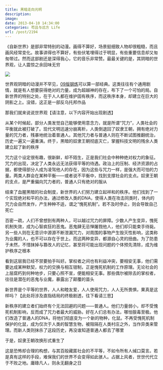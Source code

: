 ```yaml
---
title: 黑暗走向光明
description: 
image: 
date: 2013-04-10 14:34:00
categories: 苟且与远方 Life
url: /post/2194
---
```


《自新世界》是部非常特别的动漫。画得不算好，场景挺细致人物却很粗糙，而且画风经常变化。故事讲得也不算好，有些伏笔埋得过于明显，有些重要信息却又匆匆带过。然而这部剧还是深得我心，它的音乐非常赞。最最关键的是，其阴暗的世界观，让人震惊之余回味无穷

[![](https://cdn.victor42.work/posts/2013-04/04-10/1.jpg)](http://movie.douban.com/subject/10527275/)

世界观阴暗的动漫并不罕见，[09版钢炼](http://movie.douban.com/subject/3430169/)可以算一部经典。这类往往有个通用剧情，就是有人想要获得绝对的力量，成为超越神的存在，布下了一个可怕的局。自新世界的特别之处，在于人人都在维护固有秩序，而这秩序本身，却建立在巨大的阴影之上。没错，这正是一部反乌托邦作品

那我们就来说说世界观【请注意，以下内容开始出现剧透】

从某个时候起，部分人类发觉自己能够使用意念力，就是所谓“咒力”，人类社会的平衡就此被打破了。现代文明迅速分崩离析，人类倒退回了奴隶王朝，拥有绝对力量的咒力者，残暴地统治着普通人。其他咒力者与普通人则在不断试图推翻统治，历史一遍又一遍重演。终于，黑暗的奴隶王朝彻底灭亡，掌握科技文明的残余人类建立起了新的秩序

咒力这个设定很有趣，很新鲜，却不陌生，正是我们社会中种种绝对权力的象征。咒力的出现，决定了人类永远无法获得平等的待遇。政治上的压制、经济资源的占据，都使得部分人成为凌驾他人的存在，因为这些与咒力一样，是强大而可怕的力量。两类人群会在某种平衡——或者说不平衡中，找到支撑社会的支点。奴隶王朝的支点，是严重偏向咒力者的，普通人只有绝对的服从

结束了血腥黑暗的社会制度，新世界的人们努力建立起祥和的秩序。他们找到了一个实现绝对和平的办法，通过修改人类的DNA，使得人类在攻击同类时，体内的咒力会自然发作，产生种种不适，谓之“愧死机制”。若不及时停止，则会导致自己死亡

百密一疏，人们不曾想到有两种人，可以越过咒力的屏障。少数人产生变异，愧死机制失效，成为心智疯狂的恶鬼。恶鬼肆无忌惮屠戮他人，他们却只能束手待毙。另一些人则在无意识中源源不断泄漏咒力，对周围的事物产生毁灭性影响，这类称为业魔的人，也不可以存在于世上。而这两种变异，都源自心灵的扭曲。为了防患于未然，不惜抹掉与篡改人的记忆，甚至将可能出现问题的个体预先清除，成为维护秩序之根本

看到这层我已经不禁要拍手叫好。掌权者之间也有利益冲突，要相安无事，他们需要达成某种默契，权力的交换与相互钳制，正是愧死机制的工作原理。无论社会的上层腐朽到何种地步，只要心照不宣，便能相安无事。那些偶尔被除去的掌权者，往往是潜在的恶鬼与业魔，暴露出了颠覆的苗头

新世界是个平等的世界，人人和睦友爱，人人使用咒力，人人无所畏惧，果真是这样吗？【此处将涉及直指结局的终极剧透，往下看请三思】

新秩序的建立者们始终有个无法回避的问题——普通人。他们力量弱小，却不受愧死机制影响，反而成了咒力者最大的威胁。好在人们总有办法，哪怕狠毒至极。他们改造了普通人的DNA，将他们彻底变为一个新的物种，化鼠。不再受愧死机制保护的化鼠，成为仅次于人类的智慧生物，被阻隔在人类村庄之外，当作异类来管理。而新人类则抹杀了这段历史，再没谁知道普通人都去了哪里

于是，奴隶王朝改换形式重生了

这是恐怖却合理的构想，与其百般藏匿社会的不平等，不如令所有人缄口莫言。若是真有这样的手段，难保我们的世界不会变得如此骇人。占据上风者，世世代代立于不败之地。庸碌凡人，则永无翻身之日